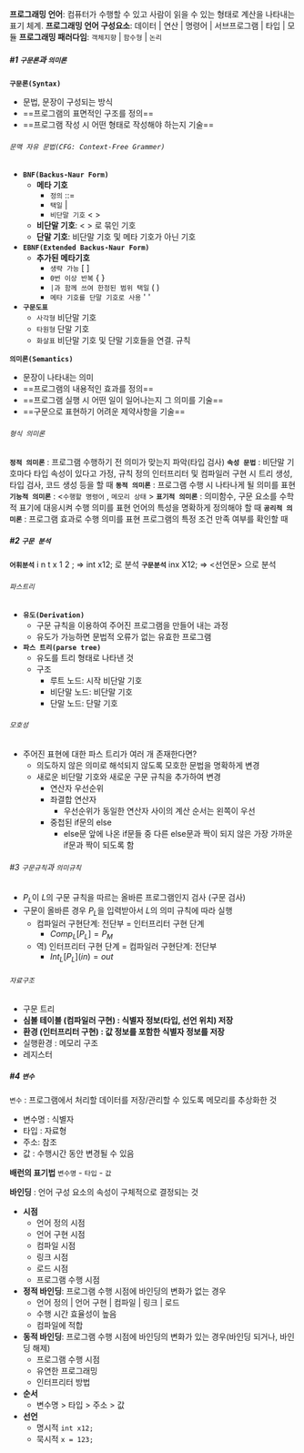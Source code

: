 **프로그래밍 언어**: 컴퓨터가 수행할 수 있고 사람이 읽을 수 있는 형태로 계산을 나타내는 표기 체계.
**프로그래밍 언어 구성요소**: 데이터 | 연산 | 명령어 | 서브프로그램 | 타입 | 모듈
**프로그래밍 패러다임**: `객체지향` | `함수형` | `논리`
##### #1 `구문론`과 `의미론`
__`구문론(Syntax)`__
- 문법, 문장이 구성되는 방식
- ==프로그램의 표면적인 구조를 정의==
- ==프로그램 작성 시 어떤 형태로 작성해야 하는지 기술==
###### `문맥 자유 문법(CFG: Context-Free Grammer)`
- __`BNF(Backus-Naur Form)`__
	- __메타 기호__
		- `정의` ::=
		- `택일` |
		- `비단말 기호` < >
	- **비단말 기호**: < > 로 묶인 기호
	- **단말 기호**: 비단말 기호 및 메타 기호가 아닌 기호
- __`EBNF(Extended Backus-Naur Form)`__
	- __추가된 메타기호__
		- `생략 가능` [ ]
		- `0번 이상 반복` { }
		- `|과 함께 쓰여 한정된 범위 택일` ( )
		- `메타 기호를 단말 기호로 사용` ' '
- __`구문도표`__
	- `사각형` 비단말 기호
	- `타원형` 단말 기호
	- `화살표` 비단말 기호 및 단말 기호들을 연결. 규칙
	
__`의미론(Semantics)`__
- 문장이 나타내는 의미
- ==프로그램의 내용적인 효과를 정의==
- ==프로그램 실행 시 어떤 일이 일어나는지 그 의미를 기술==
- ==구문으로 표현하기 어려운 제약사항을 기술==
###### `형식 의미론`
**`정적 의미론`** : 프로그램 수행하기 전 의미가 맞는지 파악(타입 검사)
	**`속성 문법`** : 비단말 기호마다 타입 속성이 있다고 가정, 규칙 정의
		인터프리터 및 컴파일러 구현 시 트리 생성, 타입 검사, 코드 생성 등을 할 때
**`동적 의미론`** : 프로그램 수행 시 나타나게 될 의미를 표현
	**`기능적 의미론`** : <`수행할 명령어` , `메모리 상태` >
	**`표기적 의미론`** : 의미함수, 구문 요소를 수학적 표기에 대응시켜 수행 의미를 표현
		언어의 특성을 명확하게 정의해야 할 때
	**`공리적 의미론`** : 프로그램 효과로 수행 의미를 표현
		프로그램의 특정 조건 만족 여부를 확인할 때

##### #2 `구문 분석`
**`어휘분석`**
i n t x 1 2 ; => int x12; 로 분석
**`구문분석`**
inx X12; => <선언문> 으로 분석
###### `파스트리`
- __`유도(Derivation)`__
	- 구문 규칙을 이용하여 주어진 프로그램을 만들어 내는 과정
	- 유도가 가능하면 문법적 오류가 없는 유효한 프로그램
- **`파스 트리(parse tree)`**
	- 유도를 트리 형태로 나타낸 것
	- 구조 
		- 루트 노드: 시작 비단말 기호 
		- 비단말 노드: 비단말 기호 
		- 단말 노드: 단말 기호

###### `모호성`
- 주어진 표현에 대한 파스 트리가 여러 개 존재한다면?
	- 의도하지 않은 의미로 해석되지 않도록 모호한 문법을 명확하게 변경
	- 새로운 비단말 기호와 새로운 구문 규칙을 추가하여 변경
		- 연산자 우선순위
		- 좌결합 연산자
			- 우선순위가 동일한 연산자 사이의 계산 순서는 왼쪽이 우선
		- 중첩된 if문의 else
			- else문 앞에 나온 if문들 중 다른 else문과 짝이 되지 않은 가장 가까운 if문과 짝이 되도록 함

###### #3 `구문규칙`과 `의미규칙`
- $P_{L}$이 $L$의 구문 규칙을 따르는 올바른 프로그램인지 검사 (구문 검사)
- 구문이 올바른 경우 $P_{L}$을 입력받아서 $L$의 의미 규칙에 따라 실행
	- 컴파일러 구현단계: 전단부 = 인터프리터 구현 단계
		- $Comp_{L}[P_{L}] = P_{M}$
	- 역) 인터프리터 구현 단계 = 컴파일러 구현단계: 전단부
		- $Int_{L}[P_{L}](in) = out$ 
###### `자료구조`
- 구문 트리
- **심볼 테이블 (컴파일러 구현) : 식별자 정보(타입, 선언 위치) 저장**
- **환경 (인터프리터 구현) : 값 정보를 포함한 식별자 정보를 저장**
- 실행환경 : 메모리 구조
- 레지스터

##### #4 `변수`
`변수` : 프로그램에서 처리할 데이터를 저장/관리할 수 있도록 메모리를 추상화한 것
- 변수명 : 식별자
- 타입 : 자료형
- 주소: 참조
- 값 : 수행시간 동안 변경될 수 있음

**배런의 표기법**
`변수명` - `타입` - `값`

**바인딩** : 언어 구성 요소의 속성이 구체적으로 결정되는 것
- **시점**
	- 언어 정의 시점
	- 언어 구현 시점
	- 컴파일 시점
	- 링크 시점
	- 로드 시점
	- 프로그램 수행 시점
- **정적 바인딩**: 프로그램 수행 시점에 바인딩의 변화가 없는 경우
	- 언어 정의 | 언어 구현 | 컴파일 | 링크 | 로드
	- 수행 시간 효율성이 높음
	- 컴파일에 적합
- **동적 바인딩**: 프로그램 수행 시점에 바인딩의 변화가 있는 경우(바인딩 되거나, 바인딩 해제)
	- 프로그램 수행 시점
	- 유연한 프로그래밍
	- 인터프리터 방법
- **순서**
	- 변수명 > 타입 > 주소 > 값
- **선언**
	- 명시적 `int x12;`
	- 묵시적 `x = 123;`

